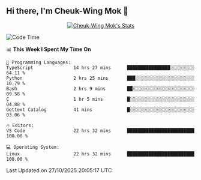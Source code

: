 ## Hi there, I'm Cheuk-Wing Mok 👋

<!--
**mozro0327/mozro0327** is a ✨ _special_ ✨ repository because its `README.md` (this file) appears on your GitHub profile.

Here are some ideas to get you started:

- 🔭 I’m currently working on ...
- 🌱 I’m currently learning ...
- 👯 I’m looking to collaborate on ...
- 🤔 I’m looking for help with ...
- 💬 Ask me about ...
- 📫 How to reach me: ...
- 😄 Pronouns: ...
- ⚡ Fun fact: ...
-->

<p align="center">
  <a href="https://github.com/mozro0327" class="rich-diff-level-one">
    <img src="https://github-readme-stats.vercel.app/api?username=mozro0327&title_color=333&text_color=777" alt="Cheuk-Wing Mok's Stats" >
    <!-- &hide=issues
    <img src="https://github-readme-stats.vercel.app/api?username=mozro0327&hide=issues&title_color=333&text_color=777" alt="Cheuk-Wing Mok's Stats" >
    -->
  </a>
</p>

<!--START_SECTION:waka-->
![Code Time](http://img.shields.io/badge/Code%20Time-3%2C949%20hrs%2013%20mins-blue)

📊 **This Week I Spent My Time On** 

```text
💬 Programming Languages: 
TypeScript               14 hrs 27 mins      ████████████████░░░░░░░░░   64.11 % 
Python                   2 hrs 25 mins       ███░░░░░░░░░░░░░░░░░░░░░░   10.79 % 
Bash                     2 hrs 9 mins        ██░░░░░░░░░░░░░░░░░░░░░░░   09.58 % 
C                        1 hr 5 mins         █░░░░░░░░░░░░░░░░░░░░░░░░   04.88 % 
Gettext Catalog          41 mins             █░░░░░░░░░░░░░░░░░░░░░░░░   03.06 % 

🔥 Editors: 
VS Code                  22 hrs 32 mins      █████████████████████████   100.00 % 

💻 Operating System: 
Linux                    22 hrs 32 mins      █████████████████████████   100.00 % 
```


 Last Updated on 27/10/2025 20:05:17 UTC
<!--END_SECTION:waka-->
